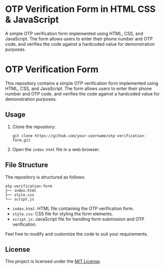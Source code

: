 # OTP Verification Form in HTML CSS & JavaScript
A simple OTP verification form implemented using HTML, CSS, and JavaScript. The form allows users to enter their phone number and OTP code, and verifies the code against a hardcoded value for demonstration purposes.

# OTP Verification Form

This repository contains a simple OTP verification form implemented using HTML, CSS, and JavaScript. The form allows users to enter their phone number and OTP code, and verifies the code against a hardcoded value for demonstration purposes.

## Usage

1. Clone the repository:

   ```shell
   git clone https://github.com/your-username/otp-verification-form.git
   ```

2. Open the `index.html` file in a web browser.


## File Structure

The repository is structured as follows:

```
otp-verification-form
├── index.html
├── style.css
└── script.js
```

- `index.html`: HTML file containing the OTP verification form.
- `style.css`: CSS file for styling the form elements.
- `script.js`: JavaScript file for handling form submission and OTP verification.

Feel free to modify and customize the code to suit your requirements.

## License

This project is licensed under the [MIT License](LICENSE).
